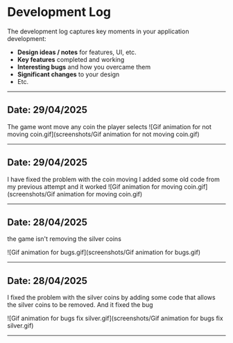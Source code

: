 # Development Log

The development log captures key moments in your application development:

- **Design ideas / notes** for features, UI, etc.
- **Key features** completed and working
- **Interesting bugs** and how you overcame them
- **Significant changes** to your design
- Etc.

---

## Date: 29/04/2025

The game wont move any coin the player selects
![Gif animation for not moving coin.gif](screenshots/Gif animation for not moving coin.gif)

---

## Date: 29/04/2025

I have fixed the problem with the coin moving I added some old code from my previous attempt and it worked
![Gif animation for moving coin.gif](screenshots/Gif animation for moving coin.gif)

---

## Date: 28/04/2025

the game isn't removing the silver coins

![Gif animation for bugs.gif](screenshots/Gif animation for bugs.gif)

---

## Date: 28/04/2025

I fixed the problem with the silver coins by adding some code that allows the silver coins to be removed. And it fixed the bug


![Gif animation for bugs fix silver.gif](screenshots/Gif animation for bugs fix silver.gif)

---


